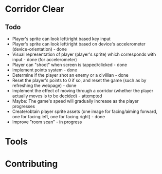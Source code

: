 # Corridor Clear 

## Todo 
* Player's sprite can look left/right based key input 
* Player's sprite can look left/right based on device's accelerometer (device-orientation) - done 
* Visual representation of player (player's sprite) which corresponds with input - done (for accelerometer) 
* Player can "shoot" when screen is tapped/clicked  - done 
* Implement points system - done
* Determine if the player shot an enemy or a civillian - done 
* Reset the player's points to 0 if so, and reset the game (such as by refreshing the webpage) - done 
* Implement the effect of moving through a corridor (whether the player actually moves is to be decided) - attempted 
* Maybe: The game's speed will gradually increase as the player progresses 
* Create/obtain player sprite assets (one image for facing/aiming forward, one for facing left, one for facing right) - done 
* Improve "room scan" - in progress 

# Tools 

# Contributing 

